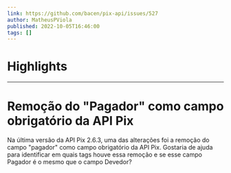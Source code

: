 ```yaml
---
link: https://github.com/bacen/pix-api/issues/527
author: MatheusPViola
published: 2022-10-05T16:46:00
tags: []
---
```

# Highlights


---
# Remoção do "Pagador" como campo obrigatório da API Pix
Na última versão da API Pix 2.6.3, uma das alterações foi a remoção do campo "pagador" como campo obrigatório da API Pix. Gostaria de ajuda para identificar em quais tags houve essa remoção e se esse campo Pagador é o mesmo que o campo Devedor?